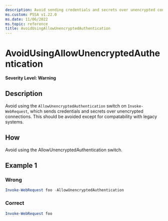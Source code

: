 ```yaml
---
description: Avoid sending credentials and secrets over unencrypted connections
ms.custom: PSSA v1.22.0
ms.date: 11/06/2022
ms.topic: reference
title: AvoidUsingAllowUnencryptedAuthentication
---
```

# AvoidUsingAllowUnencryptedAuthentication

**Severity Level: Warning**

## Description

Avoid using the `AllowUnencryptedAuthentication` switch on `Invoke-WebRequest`, which sends credentials and secrets over unencrypted connections.
This should be avoided except for compatability with legacy systems.

## How

Avoid using the AllowUnencryptedAuthentication switch.

## Example 1

### Wrong

```powershell
Invoke-WebRequest foo -AllowUnencryptedAuthentication
```

### Correct

```powershell
Invoke-WebRequest foo
```